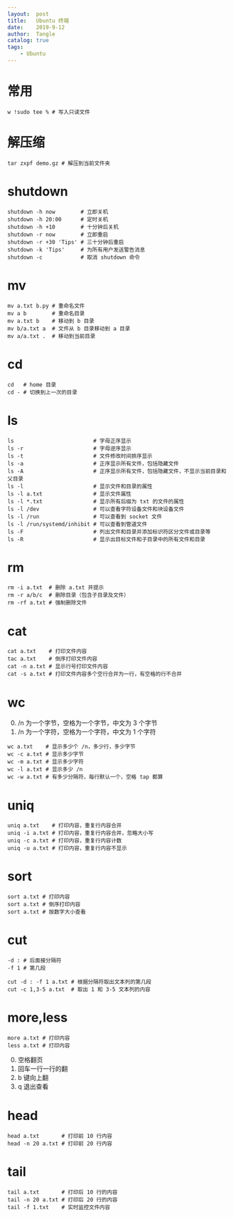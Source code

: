 ```yaml
---
layout:  post
title:   Ubuntu 终端
date:    2019-9-12
author:  Tangle
catalog: true
tags:
    - Ubuntu
---
```


# 常用

```
w !sudo tee % # 写入只读文件
```

# 解压缩

```
tar zxpf demo.gz # 解压到当前文件夹
```

# shutdown

```
shutdown -h now        # 立即关机
shutdown -h 20:00      # 定时关机
shutdown -h +10        # 十分钟后关机
shutdown -r now        # 立即重启
shutdown -r +30 'Tips' # 三十分钟后重启
shutdown -k 'Tips'     # 为所有用户发送警告消息
shutdown -c            # 取消 shutdown 命令
```

# mv

```
mv a.txt b.py # 重命名文件
mv a b        # 重命名目录
mv a.txt b    # 移动到 b 目录
mv b/a.txt a  # 文件从 b 目录移动到 a 目录
mv a/a.txt .  # 移动到当前目录
```

# cd

```
cd   # home 目录
cd - # 切换到上一次的目录
```

# ls

```
ls                         # 字母正序显示
ls -r                      # 字母逆序显示
ls -t                      # 文件修改时间排序显示
ls -a                      # 正序显示所有文件，包括隐藏文件
ls -A                      # 正序显示所有文件，包括隐藏文件，不显示当前目录和父目录
ls -l                      # 显示文件和目录的属性
ls -l a.txt                # 显示文件属性
ls -l *.txt                # 显示所有后缀为 txt 的文件的属性
ls -l /dev                 # 可以查看字符设备文件和块设备文件
ls -l /run                 # 可以查看到 socket 文件
ls -l /run/systemd/inhibit # 可以查看到管道文件
ls -F                      # 列出文件和目录并添加标识符区分文件或目录等
ls -R                      # 显示出目标文件和子目录中的所有文件和目录
```

# rm

```
rm -i a.txt  # 删除 a.txt 并提示
rm -r a/b/c  # 删除目录（包含子目录及文件）
rm -rf a.txt # 强制删除文件
```

# cat

```
cat a.txt    # 打印文件内容
tac a.txt    # 倒序打印文件内容
cat -n a.txt # 显示行号打印文件内容
cat -s a.txt # 打印文件内容多个空行合并为一行，有空格的行不合并
```

# wc

0. /n 为一个字节，空格为一个字节，中文为 3 个字节
0. /n 为一个字符，空格为一个字符，中文为 1 个字符

```
wc a.txt    # 显示多少个 /n，多少行，多少字节
wc -c a.txt # 显示多少字节
wc -m a.txt # 显示多少字符
wc -l a.txt # 显示多少 /n
wc -w a.txt # 有多少分隔符，每行默认一个，空格 tap 都算
```

# uniq

```
uniq a.txt    # 打印内容，重复行内容合并
uniq -i a.txt # 打印内容，重复行内容合并，忽略大小写
uniq -c a.txt # 打印内容，重复行内容计数
uniq -u a.txt # 打印内容，重复行内容不显示
```

# sort

```
sort a.txt # 打印内容
sort a.txt # 倒序打印内容
sort a.txt # 按数字大小查看
```

# cut

```
-d : # 后面接分隔符
-f 1 # 第几段
```

```
cut -d : -f 1 a.txt # 根据分隔符取出文本列的第几段
cut -c 1,3-5 a.txt  # 取出 1 和 3-5 文本列的内容
```

# more,less

```
more a.txt # 打印内容
less a.txt # 打印内容
```

0. 空格翻页
0. 回车一行一行的翻
0. b 键向上翻
0. q 退出查看

# head

```
head a.txt       # 打印前 10 行内容
head -n 20 a.txt # 打印前 20 行内容
```

# tail

```
tail a.txt       # 打印后 10 行的内容
tail -n 20 a.txt # 打印后 20 行的内容
tail -f 1.txt    # 实时监控文件内容
```
